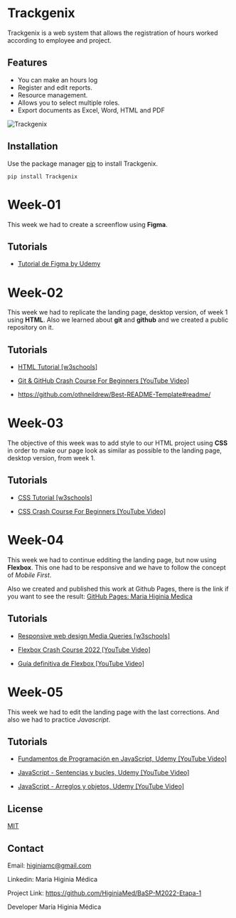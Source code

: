 # Trackgenix
Trackgenix is a web system that allows the registration of hours worked according to employee and project.

## Features
- You can make an hours log
- Register and edit reports.
- Resource management. 
- Allows you to select multiple roles.
- Export documents as Excel, Word, HTML and PDF

![Trackgenix](https://user-images.githubusercontent.com/101294825/160220875-2a88018b-c2f7-4961-a1f7-e1b5747d79aa.jpg)

## Installation
Use the package manager [pip](https://pip.pypa.io/en/stable/) to install Trackgenix.
```
pip install Trackgenix
```
# Week-01
This week we had to create a screenflow using <b>Figma</b>.

## Tutorials
- <a href="https://www.udemy.com/course/figma-diseno-de-prototipos-desde-cero/" target="_blank">Tutorial de 
Figma by Udemy</a>

# Week-02
This week we had to replicate the landing page, desktop version, of week 1 using <b>HTML</b>.
Also we learned about <b>git</b> and <b>github</b> and we created a public repository on it.

## Tutorials
- <a href="https://www.w3schools.com/html/default.asp" target="_blank">HTML Tutorial [w3schools]</a>
  
- <a href="https://www.youtube.com/watch?v=SWYqp7iY_Tc" target="_blank">Git & GitHub Crash Course For Beginners [YouTube Video]</a>
  
- <a href="https://github.com/othneildrew/Best-README-Template#readme" target="_blank">https://github.com/othneildrew/Best-README-Template#readme/</a>

# Week-03
The objective of this week was to add style to our HTML project using <b>CSS</b> in order to make our page look 
as similar as possible to the landing page, desktop version, from week 1.

## Tutorials
- <a href="https://www.w3schools.com/css/default.asp" target="_blank">CSS Tutorial [w3schools]</a>

- <a href="https://www.youtube.com/watch?time_continue=10&v=yfoY53QXEnI&feature=emb_logo" target="_blank">CSS Crash
Course For Beginners [YouTube Video]</a>

# Week-04
This week we had to continue edditing the landing page, but now using <b>Flexbox</b>. 
This one had to be responsive and we have to follow the concept of <i>Mobile First</i>.

Also we created and published this work at Github Pages, there is the link if you want to see the result: 
<a href="https://higiniamed.github.io/BaSP-M2022-Etapa-1/Semana-04/index.html" 
target="_blank">GitHub Pages: Maria Higinia Medica</a>

## Tutorials
- <a href="https://www.w3schools.com/css/default.asp" target="_blank">Responsive web design Media Queries [w3schools]</a>
  
- <a href="https://www.youtube.com/watch?v=3YW65K6LcIA" target="_blank">Flexbox Crash Course 2022 [YouTube Video]</a>

- <a href="https://youtu.be/sNBNvIWiRWs" target="_blank">Guía definitiva de Flexbox [YouTube Video]</a>

# Week-05
This week we had to edit the landing page with the last corrections. 
And also we had to practice <i>Javascript</i>. 

## Tutorials
- <a href="https://www.youtube.com/playlist?list=PLEfmn-5Ho68TYu8hB4NG4pWUIJpRXA8dm" target="_blank">Fundamentos de Programación en JavaScript, Udemy [YouTube Video]</a>
  
- <a href="https://www.youtube.com/playlist?list=PLEfmn-5Ho68Qg7airyFpWQFP-Abxnvk-y" target="_blank">JavaScript - Sentencias y bucles, Udemy [YouTube Video]</a>

- <a href="https://www.youtube.com/playlist?list=PLEfmn-5Ho68R2r0JyrYD1m9a14ahL_Ywh" target="_blank">JavaScript - Arreglos y objetos, Udemy [YouTube Video]</a>

## License
[MIT](https://choosealicense.com/licenses/mit/)

## Contact

Email: higiniamc@gmail.com

Linkedin: Maria Higinia Médica

Project Link: https://github.com/HiginiaMed/BaSP-M2022-Etapa-1

Developer
María Higinia Médica